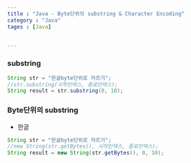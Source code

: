 ```yaml
---
title : "Java - Byte단위의 substring & Character Encoding"
category : "Java"
tages : [Java]


---
```

### substring

```java
String str = "한글byte단위로 자르기";
//str.substring(시작인덱스, 종료인덱스);
String result = str.substring(0, 10);
```

### Byte단위의 substring
- 한글
```java
String str = "한글byte단위로 자르기";
//new String(str.getBytes(), 시작인덱스, 종료인덱스);
String result = new String(str.getBytes(), 0, 10);
```